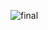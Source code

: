 ![final](https://github.com/ZubkoKarina/Kotlin_Notes_App/assets/57664889/4d993358-90ba-42ac-b9ab-1a35fc141dce)

